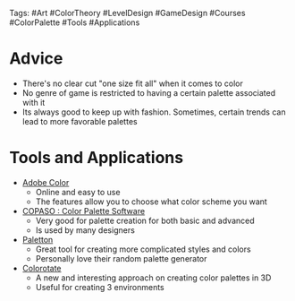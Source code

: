 Tags: #Art #ColorTheory #LevelDesign #GameDesign #Courses #ColorPalette #Tools #Applications

# Advice
- There's no clear cut "one size fit all" when it comes to color
- No genre of game is restricted to having a certain palette associated with it
- Its always good to keep up with fashion. Sometimes, certain trends can lead to more favorable palettes


# Tools and Applications
- [Adobe Color](https://color.adobe.com/pt/)
	- Online and easy to use
	- The features allow you to choose what color scheme you want
- [COPASO : Color Palette Software](https://www.colourlovers.com/copaso/ColorPaletteSoftware)
	- Very good for palette creation for both basic and advanced
	- Is used by many designers
- [Paletton](https://paletton.com/#uid=1000u0kllllaFw0g0qFqFg0w0aF)
	- Great tool for creating more complicated styles and colors
	- Personally love their random palette generator
- [Colorotate](http://web.colorotate.org)
	- A new and interesting approach on creating color palettes in 3D
	- Useful for creating 3 environments